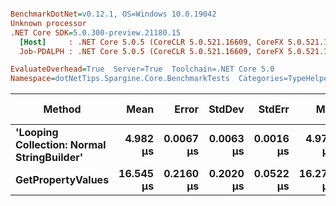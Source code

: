 ``` ini

BenchmarkDotNet=v0.12.1, OS=Windows 10.0.19042
Unknown processor
.NET Core SDK=5.0.300-preview.21180.15
  [Host]     : .NET Core 5.0.5 (CoreCLR 5.0.521.16609, CoreFX 5.0.521.16609), X64 RyuJIT
  Job-PDALPH : .NET Core 5.0.5 (CoreCLR 5.0.521.16609, CoreFX 5.0.521.16609), X64 RyuJIT

EvaluateOverhead=True  Server=True  Toolchain=.NET Core 5.0  
Namespace=dotNetTips.Spargine.Core.BenchmarkTests  Categories=TypeHelper  

```
|                                     Method |      Mean |     Error |    StdDev |    StdErr |       Min |        Q1 |    Median |        Q3 |       Max |      Op/s | CI99.9% Margin | Iterations | Kurtosis | MValue | Skewness | Rank | LogicalGroup | Baseline | Code Size |  Gen 0 |  Gen 1 | Gen 2 | Allocated |
|------------------------------------------- |----------:|----------:|----------:|----------:|----------:|----------:|----------:|----------:|----------:|----------:|---------------:|-----------:|---------:|-------:|---------:|-----:|------------- |--------- |----------:|-------:|-------:|------:|----------:|
| **&#39;Looping Collection: Normal StringBuilder&#39;** |  **4.982 μs** | **0.0067 μs** | **0.0063 μs** | **0.0016 μs** |  **4.973 μs** |  **4.977 μs** |  **4.982 μs** |  **4.987 μs** |  **4.994 μs** | **200,717.9** |      **0.0067 μs** |      **15.00** |    **1.654** |  **2.000** |   **0.1739** |    **1** |            ***** |       **No** |   **2.97 KB** | **1.0300** | **0.0076** |     **-** |   **9.47 KB** |
|                          **GetPropertyValues** | **16.545 μs** | **0.2160 μs** | **0.2020 μs** | **0.0522 μs** | **16.275 μs** | **16.337 μs** | **16.667 μs** | **16.731 μs** | **16.773 μs** |  **60,440.0** |      **0.2160 μs** |      **15.00** |    **1.087** |  **2.000** |  **-0.1598** |    **2** |            ***** |       **No** |   **1.78 KB** | **0.7019** |      **-** |     **-** |   **6.42 KB** |
